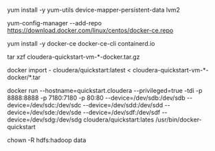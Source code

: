 yum install -y yum-utils device-mapper-persistent-data lvm2

yum-config-manager --add-repo https://download.docker.com/linux/centos/docker-ce.repo

yum install -y docker-ce docker-ce-cli containerd.io



tar xzf cloudera-quickstart-vm-\*-docker.tar.gz

docker import - cloudera/quickstart:latest &lt; cloudera-quickstart-vm-\*-docker/\*.tar

docker run --hostname=quickstart.cloudera --privileged=true -tdi -p 8888:8888 -p 7180:7180 -p 80:80 --device=/dev/sdb:/dev/sdb --device=/dev/sdc:/dev/sdc --device=/dev/sdd:/dev/sdd --device=/dev/sde:/dev/sde --device=/dev/sdf:/dev/sdf --device=/dev/sdg:/dev/sdg cloudera/quickstart:lates /usr/bin/docker-quickstart 







chown -R hdfs:hadoop data

